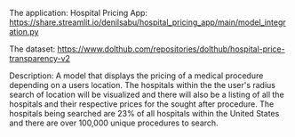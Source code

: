 The application:
Hospital Pricing App: https://share.streamlit.io/denilsabu/hospital_pricing_app/main/model_integration.py

The dataset:
 https://www.dolthub.com/repositories/dolthub/hospital-price-transparency-v2

Description:
A model that displays the pricing of a medical procedure depending on a users location. 
The hospitals within the the user's radius search of location will be visualized and there will also be a listing of all the hospitals 
and their respective prices for the sought after procedure. The hospitals being searched are 23% of all hospitals within the United States
and there are over 100,000 unique procedures to search.

